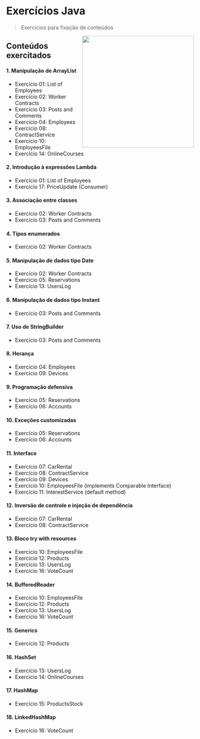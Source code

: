 # Exercícios Java
> Exercícios para fixação de conteúdos
<img src="https://media0.giphy.com/media/3o6fJ5z2bgCLBshZUA/200w.webp" align="right" width="300">

## Conteúdos exercitados
#### 1. Manipulação de ArrayList
   - Exercício 01: List of Employees
   - Exercício 02: Worker Contracts
   - Exercício 03: Posts and Comments
   - Exercício 04: Employees
   - Exercício 08: ContractService
   - Exercício 10: EmployeesFile
   - Exercício 14: OnlineCourses

#### 2. Introdução à expressões Lambda
   - Exercício 01: List of Employees
   - Exercício 17: PriceUpdate (Consumer)

#### 3. Associação entre classes
   - Exercício 02: Worker Contracts
   - Exercício 03: Posts and Comments
   
#### 4. Tipos enumerados
   - Exercício 02: Worker Contracts

#### 5. Manipulação de dados tipo Date 
   - Exercício 02: Worker Contracts
   - Exercício 05: Reservations
   - Exercício 13: UsersLog

#### 6. Manipulação de dados tipo Instant
   - Exercício 03: Posts and Comments

#### 7. Uso de StringBuilder
   - Exercício 03: Posts and Comments
   
#### 8. Herança
   - Exercício 04: Employees
   - Exercício 09: Devices
    
#### 9. Programação defensiva
   - Exercício 05: Reservations
   - Exercício 06: Accounts
    
#### 10. Exceções customizadas
   - Exercício 05: Reservations
   - Exercício 06: Accounts
    
#### 11. Interface
   - Exercício 07: CarRental
   - Exercício 08: ContractService
   - Exercício 09: Devices
   - Exercício 10: EmployeesFile (implements Comparable Interface)
   - Exercício 11: InterestService (default method)
   
#### 12. Inversão de controle e injeção de dependência
   - Exercício 07: CarRental
   - Exercício 08: ContractService

#### 13. Bloco try with resources
   - Exercício 10: EmployeesFile
   - Exercício 12: Products
   - Exercício 13: UsersLog
   - Exercício 16: VoteCount
   
#### 14. BufferedReader
   - Exercício 10: EmployeesFile
   - Exercício 12: Products
   - Exercício 13: UsersLog
   - Exercício 16: VoteCount   
   
#### 15. Generics
   - Exercício 12: Products

#### 16. HashSet
   - Exercício 13: UsersLog
   - Exercício 14: OnlineCourses
 
#### 17. HashMap
   - Exercício 15: ProductsStock

#### 18. LinkedHashMap
   - Exercício 16: VoteCount 
